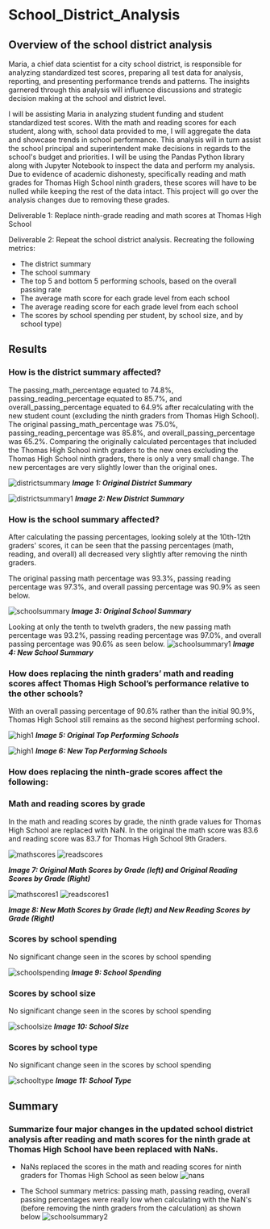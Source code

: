 # School_District_Analysis


## Overview of the school district analysis
Maria, a chief data scientist for a city school district, is responsible for analyzing standardized test scores, preparing all test data for analysis, reporting, and presenting performance trends and patterns. The insights garnered through this analysis will influence discussions and strategic decision making at the school and district level. 

I will be assisting Maria in analyzing student funding and student standardized test scores. With the math and reading scores for each student, along with, school data provided to me, I will aggregate the data and showcase trends in school performance. This analysis will in turn assist the school principal and superintendent make decisions in regards to the school's budget and priorities. I will be using the Pandas Python library along with Jupyter Notebook to inspect the data and perform my analysis. 
Due to evidence of academic dishonesty, specifically reading and math grades for Thomas High School ninth graders, these scores will have to be nulled while keeping the rest of the data intact. This project will go over the analysis changes due to removing these grades. 

Deliverable 1: Replace ninth-grade reading and math scores at Thomas High School

Deliverable 2: Repeat the school district analysis. Recreating the following metrics: 
- The district summary
- The school summary
- The top 5 and bottom 5 performing schools, based on the overall passing rate
- The average math score for each grade level from each school
- The average reading score for each grade level from each school
- The scores by school spending per student, by school size, and by school type)

## Results

### How is the district summary affected?
The passing_math_percentage equated to 74.8%, passing_reading_percentage equated to 85.7%, and overall_passing_percentage equated to 64.9% after recalculating with the new student count (excluding the ninth graders from Thomas High School). 
The original passing_math_percentage was 75.0%, passing_reading_percentage was 85.8%, and overall_passing_percentage was 65.2%. 
Comparing the originally calculated percentages that included the Thomas High School ninth graders to the new ones excluding the Thomas High School ninth graders, there is only a very small change. The new percentages are very slightly lower than the original ones. 

 ![districtsummary](https://github.com/Soniaprogram/School_District_Analysis/blob/main/Images/1originalDistrictSummary.PNG)
 ***Image 1: Original District Summary***


 ![districtsummary1](https://github.com/Soniaprogram/School_District_Analysis/blob/main/Images/1DistrictSummary.PNG)
 ***Image 2: New District Summary***

### How is the school summary affected?

After calculating the passing percentages, looking solely at the 10th-12th graders' scores, it can be seen that the passing percentages (math, reading, and overall) all decreased very slightly after removing the ninth graders. 

The original passing math percentage was 93.3%, passing reading percentage was 97.3%, and overall passing percentage was 90.9% as seen below.

 ![schoolsummary](https://github.com/Soniaprogram/School_District_Analysis/blob/main/Images/2origschoolsummarycropped.PNG)
 ***Image 3: Original School Summary***

Looking at only the tenth to twelvth graders, the new passing math percentage was 93.2%, passing reading percentage was 97.0%, and overall passing percentage was 90.6% as seen below.
![schoolsummary1](https://github.com/Soniaprogram/School_District_Analysis/blob/main/Images/2newschoolsummarycropped.PNG)
***Image 4: New School Summary***

### How does replacing the ninth graders’ math and reading scores affect Thomas High School’s performance relative to the other schools?
With an overall passing percentage of 90.6% rather than the initial 90.9%, Thomas High School still remains as the second highest performing school.

![high1](https://github.com/Soniaprogram/School_District_Analysis/blob/main/Images/3originalhighschool.PNG)
***Image 5: Original Top Performing Schools***


![high1](https://github.com/Soniaprogram/School_District_Analysis/blob/main/Images/3newhighschool.PNG)
***Image 6: New Top Performing Schools***


### How does replacing the ninth-grade scores affect the following:

### Math and reading scores by grade
In the math and reading scores by grade, the ninth grade values for Thomas High School are replaced with NaN. In the original the math score was 83.6 and reading score was 83.7 for Thomas High School 9th Graders.

![mathscores](https://github.com/Soniaprogram/School_District_Analysis/blob/main/Images/4origmathscoresbygrade.PNG)
![readscores](https://github.com/Soniaprogram/School_District_Analysis/blob/main/Images/4origreadingscoresbygrade.PNG)

***Image 7: Original Math Scores by Grade (left) and Original Reading Scores by Grade (Right)***

![mathscores1](https://github.com/Soniaprogram/School_District_Analysis/blob/main/Images/4newmathscoresbygrade.PNG)
![readscores1](https://github.com/Soniaprogram/School_District_Analysis/blob/main/Images/4newreadingscoresbygrade.PNG)

***Image 8: New Math Scores by Grade (left) and New Reading Scores by Grade (Right)***

### Scores by school spending
No significant change seen in the scores by school spending

![schoolspending](https://github.com/Soniaprogram/School_District_Analysis/blob/main/Images/5newscoresbyschoolspending.PNG)
***Image 9: School Spending***

### Scores by school size
No significant change seen in the scores by school spending

![schoolsize](https://github.com/Soniaprogram/School_District_Analysis/blob/main/Images/6newscoresbyschoolsize.PNG)
***Image 10: School Size***

### Scores by school type
No significant change seen in the scores by school spending

![schooltype](https://github.com/Soniaprogram/School_District_Analysis/blob/main/Images/7scoresbyschooltype.PNG)
***Image 11: School Type***

## Summary
### Summarize four major changes in the updated school district analysis after reading and math scores for the ninth grade at Thomas High School have been replaced with NaNs.
- NaNs replaced the scores in the math and reading scores for ninth graders for Thomas High School as seen below
![nans](https://github.com/Soniaprogram/School_District_Analysis/blob/main/Images/0NaN.PNG)

- The School summary metrics: passing math, passing reading, overall passing percentages were really low when calculating with the NaN's (before removing the ninth graders from the calculation) as shown below
![schoolsummary2](https://github.com/Soniaprogram/School_District_Analysis/blob/main/Images/8%20originalschoolsummarycropped.PNG)
